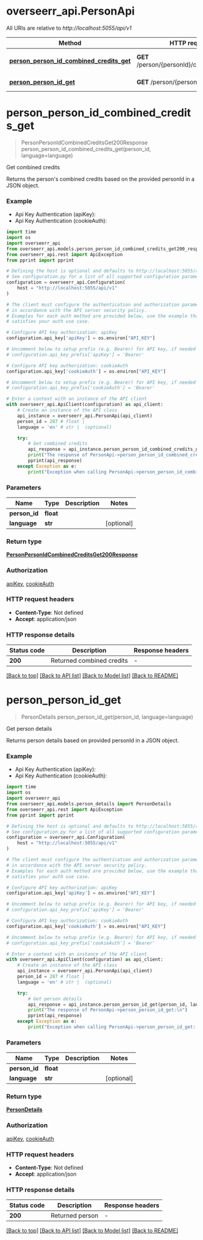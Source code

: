 # overseerr_api.PersonApi

All URIs are relative to *http://localhost:5055/api/v1*

Method | HTTP request | Description
------------- | ------------- | -------------
[**person_person_id_combined_credits_get**](PersonApi.md#person_person_id_combined_credits_get) | **GET** /person/{personId}/combined_credits | Get combined credits
[**person_person_id_get**](PersonApi.md#person_person_id_get) | **GET** /person/{personId} | Get person details


# **person_person_id_combined_credits_get**
> PersonPersonIdCombinedCreditsGet200Response person_person_id_combined_credits_get(person_id, language=language)

Get combined credits

Returns the person's combined credits based on the provided personId in a JSON object.

### Example

* Api Key Authentication (apiKey):
* Api Key Authentication (cookieAuth):
```python
import time
import os
import overseerr_api
from overseerr_api.models.person_person_id_combined_credits_get200_response import PersonPersonIdCombinedCreditsGet200Response
from overseerr_api.rest import ApiException
from pprint import pprint

# Defining the host is optional and defaults to http://localhost:5055/api/v1
# See configuration.py for a list of all supported configuration parameters.
configuration = overseerr_api.Configuration(
    host = "http://localhost:5055/api/v1"
)

# The client must configure the authentication and authorization parameters
# in accordance with the API server security policy.
# Examples for each auth method are provided below, use the example that
# satisfies your auth use case.

# Configure API key authorization: apiKey
configuration.api_key['apiKey'] = os.environ["API_KEY"]

# Uncomment below to setup prefix (e.g. Bearer) for API key, if needed
# configuration.api_key_prefix['apiKey'] = 'Bearer'

# Configure API key authorization: cookieAuth
configuration.api_key['cookieAuth'] = os.environ["API_KEY"]

# Uncomment below to setup prefix (e.g. Bearer) for API key, if needed
# configuration.api_key_prefix['cookieAuth'] = 'Bearer'

# Enter a context with an instance of the API client
with overseerr_api.ApiClient(configuration) as api_client:
    # Create an instance of the API class
    api_instance = overseerr_api.PersonApi(api_client)
    person_id = 287 # float | 
    language = 'en' # str |  (optional)

    try:
        # Get combined credits
        api_response = api_instance.person_person_id_combined_credits_get(person_id, language=language)
        print("The response of PersonApi->person_person_id_combined_credits_get:\n")
        pprint(api_response)
    except Exception as e:
        print("Exception when calling PersonApi->person_person_id_combined_credits_get: %s\n" % e)
```



### Parameters

Name | Type | Description  | Notes
------------- | ------------- | ------------- | -------------
 **person_id** | **float**|  | 
 **language** | **str**|  | [optional] 

### Return type

[**PersonPersonIdCombinedCreditsGet200Response**](PersonPersonIdCombinedCreditsGet200Response.md)

### Authorization

[apiKey](../README.md#apiKey), [cookieAuth](../README.md#cookieAuth)

### HTTP request headers

 - **Content-Type**: Not defined
 - **Accept**: application/json

### HTTP response details
| Status code | Description | Response headers |
|-------------|-------------|------------------|
**200** | Returned combined credits |  -  |

[[Back to top]](#) [[Back to API list]](../README.md#documentation-for-api-endpoints) [[Back to Model list]](../README.md#documentation-for-models) [[Back to README]](../README.md)

# **person_person_id_get**
> PersonDetails person_person_id_get(person_id, language=language)

Get person details

Returns person details based on provided personId in a JSON object.

### Example

* Api Key Authentication (apiKey):
* Api Key Authentication (cookieAuth):
```python
import time
import os
import overseerr_api
from overseerr_api.models.person_details import PersonDetails
from overseerr_api.rest import ApiException
from pprint import pprint

# Defining the host is optional and defaults to http://localhost:5055/api/v1
# See configuration.py for a list of all supported configuration parameters.
configuration = overseerr_api.Configuration(
    host = "http://localhost:5055/api/v1"
)

# The client must configure the authentication and authorization parameters
# in accordance with the API server security policy.
# Examples for each auth method are provided below, use the example that
# satisfies your auth use case.

# Configure API key authorization: apiKey
configuration.api_key['apiKey'] = os.environ["API_KEY"]

# Uncomment below to setup prefix (e.g. Bearer) for API key, if needed
# configuration.api_key_prefix['apiKey'] = 'Bearer'

# Configure API key authorization: cookieAuth
configuration.api_key['cookieAuth'] = os.environ["API_KEY"]

# Uncomment below to setup prefix (e.g. Bearer) for API key, if needed
# configuration.api_key_prefix['cookieAuth'] = 'Bearer'

# Enter a context with an instance of the API client
with overseerr_api.ApiClient(configuration) as api_client:
    # Create an instance of the API class
    api_instance = overseerr_api.PersonApi(api_client)
    person_id = 287 # float | 
    language = 'en' # str |  (optional)

    try:
        # Get person details
        api_response = api_instance.person_person_id_get(person_id, language=language)
        print("The response of PersonApi->person_person_id_get:\n")
        pprint(api_response)
    except Exception as e:
        print("Exception when calling PersonApi->person_person_id_get: %s\n" % e)
```



### Parameters

Name | Type | Description  | Notes
------------- | ------------- | ------------- | -------------
 **person_id** | **float**|  | 
 **language** | **str**|  | [optional] 

### Return type

[**PersonDetails**](PersonDetails.md)

### Authorization

[apiKey](../README.md#apiKey), [cookieAuth](../README.md#cookieAuth)

### HTTP request headers

 - **Content-Type**: Not defined
 - **Accept**: application/json

### HTTP response details
| Status code | Description | Response headers |
|-------------|-------------|------------------|
**200** | Returned person |  -  |

[[Back to top]](#) [[Back to API list]](../README.md#documentation-for-api-endpoints) [[Back to Model list]](../README.md#documentation-for-models) [[Back to README]](../README.md)

